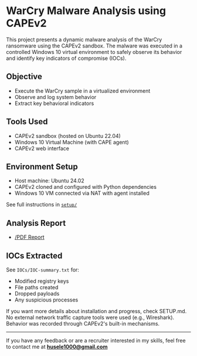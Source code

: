 # WarCry Malware Analysis using CAPEv2

This project presents a dynamic malware analysis of the WarCry ransomware using the CAPEv2 sandbox. The malware was executed in a controlled Windows 10 virtual environment to safely observe its behavior and identify key indicators of compromise (IOCs).

## Objective
- Execute the WarCry sample in a virtualized environment
- Observe and log system behavior
- Extract key behavioral indicators

## Tools Used
- CAPEv2 sandbox (hosted on Ubuntu 22.04)
- Windows 10 Virtual Machine (with CAPE agent)
- CAPEv2 web interface

## Environment Setup
- Host machine: Ubuntu 24.02
- CAPEv2 cloned and configured with Python dependencies
- Windows 10 VM connected via NAT with agent installed

See full instructions in [`setup/`](setup/)

## Analysis Report
- [/PDF Report](report/WarCry-Analysis.pdf)

## IOCs Extracted
See `IOCs/IOC-summary.txt` for:
- Modified registry keys
- File paths created
- Dropped payloads
- Any suspicious processes

If you want more details about installation and progress, check SETUP.md.
No external network traffic capture tools were used (e.g., Wireshark). Behavior was recorded through CAPEv2's built-in mechanisms.

---

If you have any feedback or are a recruiter interested in my skills, feel free to contact me at **husele1000@gmail.com**
